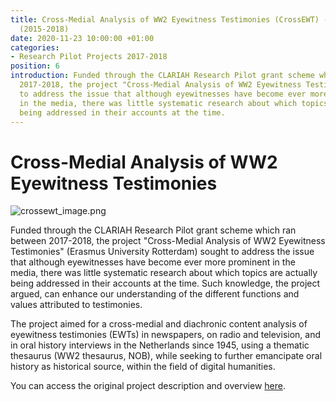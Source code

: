 ```yaml
---
title: Cross-Medial Analysis of WW2 Eyewitness Testimonies (CrossEWT) - CLARIAH-CORE
  (2015-2018)
date: 2020-11-23 10:00:00 +01:00
categories:
- Research Pilot Projects 2017-2018
position: 6
introduction: Funded through the CLARIAH Research Pilot grant scheme which ran between
  2017-2018, the project "Cross-Medial Analysis of WW2 Eyewitness Testimonies" sought
  to address the issue that although eyewitnesses have become ever more prominent
  in the media, there was little systematic research about which topics are actually
  being addressed in their accounts at the time.
---
```


# Cross-Medial Analysis of WW2 Eyewitness Testimonies

![crossewt_image.png](/uploads/crossewt_image.png)

Funded through the CLARIAH Research Pilot grant scheme which ran between 2017-2018, the project "Cross-Medial Analysis of WW2 Eyewitness Testimonies" (Erasmus University Rotterdam) sought to address the issue that although eyewitnesses have become ever more prominent in the media, there was little systematic research about which topics are actually being addressed in their accounts at the time. Such knowledge, the project argued, can enhance our understanding of the different functions and values attributed to testimonies.

The project aimed for a cross-medial and diachronic content analysis of eyewitness testimonies (EWTs) in newspapers, on radio and television, and in oral history interviews in the Netherlands since 1945, using a thematic thesaurus (WW2 thesaurus, NOB), while seeking to further emancipate oral history as historical source, within the field of digital humanities.

You can access the original project description and overview [here](https://clariah.nl/en/projects/research-pilots/granted-pilot-research-projects/crossewt#abstract).